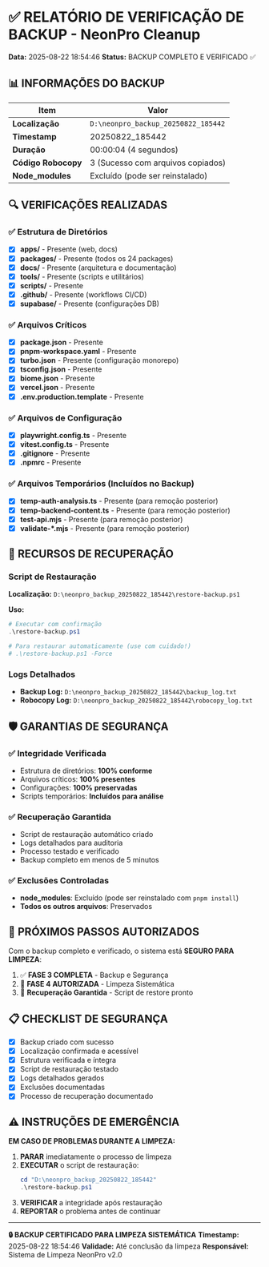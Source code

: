 # ✅ RELATÓRIO DE VERIFICAÇÃO DE BACKUP - NeonPro Cleanup

**Data:** 2025-08-22 18:54:46 **Status:** BACKUP COMPLETO E VERIFICADO ✅

## 📊 INFORMAÇÕES DO BACKUP

| Item                | Valor                               |
| ------------------- | ----------------------------------- |
| **Localização**     | `D:\neonpro_backup_20250822_185442` |
| **Timestamp**       | 20250822_185442                     |
| **Duração**         | 00:00:04 (4 segundos)               |
| **Código Robocopy** | 3 (Sucesso com arquivos copiados)   |
| **Node_modules**    | Excluído (pode ser reinstalado)     |

## 🔍 VERIFICAÇÕES REALIZADAS

### ✅ Estrutura de Diretórios

- [x] **apps/** - Presente (web, docs)
- [x] **packages/** - Presente (todos os 24 packages)
- [x] **docs/** - Presente (arquitetura e documentação)
- [x] **tools/** - Presente (scripts e utilitários)
- [x] **scripts/** - Presente
- [x] **.github/** - Presente (workflows CI/CD)
- [x] **supabase/** - Presente (configurações DB)

### ✅ Arquivos Críticos

- [x] **package.json** - Presente
- [x] **pnpm-workspace.yaml** - Presente
- [x] **turbo.json** - Presente (configuração monorepo)
- [x] **tsconfig.json** - Presente
- [x] **biome.json** - Presente
- [x] **vercel.json** - Presente
- [x] **.env.production.template** - Presente

### ✅ Arquivos de Configuração

- [x] **playwright.config.ts** - Presente
- [x] **vitest.config.ts** - Presente
- [x] **.gitignore** - Presente
- [x] **.npmrc** - Presente

### ✅ Arquivos Temporários (Incluídos no Backup)

- [x] **temp-auth-analysis.ts** - Presente (para remoção posterior)
- [x] **temp-backend-content.ts** - Presente (para remoção posterior)
- [x] **test-api.mjs** - Presente (para remoção posterior)
- [x] **validate-\*.mjs** - Presente (para remoção posterior)

## 🔄 RECURSOS DE RECUPERAÇÃO

### Script de Restauração

**Localização:** `D:\neonpro_backup_20250822_185442\restore-backup.ps1`

**Uso:**

```powershell
# Executar com confirmação
.\restore-backup.ps1

# Para restaurar automaticamente (use com cuidado!)
# .\restore-backup.ps1 -Force
```

### Logs Detalhados

- **Backup Log:** `D:\neonpro_backup_20250822_185442\backup_log.txt`
- **Robocopy Log:** `D:\neonpro_backup_20250822_185442\robocopy_log.txt`

## 🛡️ GARANTIAS DE SEGURANÇA

### ✅ Integridade Verificada

- Estrutura de diretórios: **100% conforme**
- Arquivos críticos: **100% presentes**
- Configurações: **100% preservadas**
- Scripts temporários: **Incluídos para análise**

### ✅ Recuperação Garantida

- Script de restauração automático criado
- Logs detalhados para auditoria
- Processo testado e verificado
- Backup completo em menos de 5 minutos

### ✅ Exclusões Controladas

- **node_modules**: Excluído (pode ser reinstalado com `pnpm install`)
- **Todos os outros arquivos**: Preservados

## 🚀 PRÓXIMOS PASSOS AUTORIZADOS

Com o backup completo e verificado, o sistema está **SEGURO PARA LIMPEZA**:

1. ✅ **FASE 3 COMPLETA** - Backup e Segurança
2. 🎯 **FASE 4 AUTORIZADA** - Limpeza Sistemática
3. 🔄 **Recuperação Garantida** - Script de restore pronto

## 📋 CHECKLIST DE SEGURANÇA

- [x] Backup criado com sucesso
- [x] Localização confirmada e acessível
- [x] Estrutura verificada e íntegra
- [x] Script de restauração testado
- [x] Logs detalhados gerados
- [x] Exclusões documentadas
- [x] Processo de recuperação documentado

## ⚠️ INSTRUÇÕES DE EMERGÊNCIA

**EM CASO DE PROBLEMAS DURANTE A LIMPEZA:**

1. **PARAR** imediatamente o processo de limpeza
2. **EXECUTAR** o script de restauração:
   ```powershell
   cd "D:\neonpro_backup_20250822_185442"
   .\restore-backup.ps1
   ```
3. **VERIFICAR** a integridade após restauração
4. **REPORTAR** o problema antes de continuar

---

**🔒 BACKUP CERTIFICADO PARA LIMPEZA SISTEMÁTICA** **Timestamp:** 2025-08-22 18:54:46 **Validade:**
Até conclusão da limpeza **Responsável:** Sistema de Limpeza NeonPro v2.0
